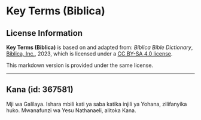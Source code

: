 # Key Terms (Biblica)

## License Information

**Key Terms (Biblica)** is based on and adapted from: _Biblica Bible Dictionary_, [Biblica, Inc.](https://www.biblica.com/), 2023, which is licensed under a [CC BY-SA 4.0 license](https://creativecommons.org/licenses/by-sa/4.0/legalcode.en).

This markdown version is provided under the same license.



--------------------------------

## Kana (id: 367581)

Mji wa Galilaya. Ishara mbili kati ya saba katika injili ya Yohana, zilifanyika huko. Mwanafunzi wa Yesu Nathanaeli, alitoka Kana.


